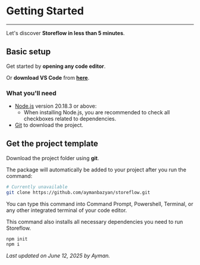# Getting Started

---

Let's discover **Storeflow in less than 5 minutes**.

## Basic setup

Get started by **opening any code editor**.

Or **download VS Code** from **[here](https://code.visualstudio.com/)**.

### What you'll need

- [Node.js](https://nodejs.org/en/download/) version 20.18.3 or above:
  - When installing Node.js, you are recommended to check all checkboxes related to dependencies.
- [Git](https://git-scm.com/) to download the project.

## Get the project template

Download the project folder using **git**.

The package will automatically be added to your project after you run the command:

```bash
# Currently unavailable
git clone https://github.com/aymanbazyan/storeflow.git
```

You can type this command into Command Prompt, Powershell, Terminal, or any other integrated terminal of your code editor.

This command also installs all necessary dependencies you need to run Storeflow.

```bash
npm init
npm i
```

_Last updated on June 12, 2025 by Ayman._
